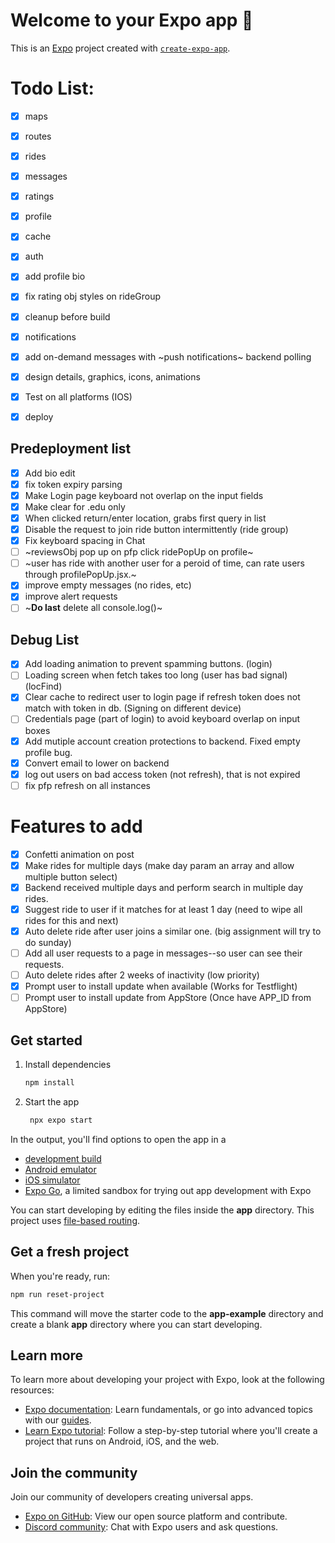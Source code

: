 # Welcome to your Expo app 👋
This is an [Expo](https://expo.dev) project created with [`create-expo-app`](https://www.npmjs.com/package/create-expo-app).

# Todo List:

- [X] maps
- [X] routes
- [X] rides
- [X] messages
- [X] ratings
- [X] profile
- [X] cache
- [X] auth
- [X] add profile bio
- [x] fix rating obj styles on rideGroup
- [X] cleanup before build
- [X] notifications
- [X] add on-demand messages with ~push notifications~ backend polling 
- [X] design details, graphics, icons, animations
- [X] Test on all platforms (IOS)
- [X] deploy


## Predeployment list
- [X] Add bio edit
- [X] fix token expiry parsing
- [x] Make Login page keyboard not overlap on the input fields
- [x] Make clear for .edu only
- [X] When clicked return/enter location, grabs first query in list
- [X] Disable the request to join ride button intermittently (ride group)
- [x] Fix keyboard spacing in Chat
- [ ] ~reviewsObj pop up on pfp click ridePopUp on profile~
- [ ] ~user has ride with another user for a peroid of time, can rate users through profilePopUp.jsx.~
- [x] improve empty messages (no rides, etc)
- [x] improve alert requests
- [ ] ~**Do last** delete all console.log()~

## Debug List
- [x] Add loading animation to prevent spamming buttons. (login)
- [ ] Loading screen when fetch takes too long (user has bad signal) (locFind)
- [X] Clear cache to redirect user to login page if refresh token does not match with token in db. (Signing on different device)
- [ ] Credentials page (part of login) to avoid keyboard overlap on input boxes
- [X] Add mutiple account creation protections to backend. Fixed empty profile bug.
- [X] Convert email to lower on backend
- [X] log out users on bad access token (not refresh), that is not expired
- [ ] fix pfp refresh on all instances

# Features to add
- [x] Confetti animation on post
- [X] Make rides for multiple days (make day param an array and allow multiple button select)
- [X] Backend received multiple days and perform search in multiple day rides.
- [X] Suggest ride to user if it matches for at least 1 day (need to wipe all rides for this and next)
- [X] Auto delete ride after user joins a similar one. (big assignment will try to do sunday)
- [ ] Add all user requests to a page in messages--so user can see their requests.
- [ ] Auto delete rides after 2 weeks of inactivity (low priority)
- [x] Prompt user to install update when available (Works for Testflight)
- [ ] Prompt user to install update from AppStore (Once have APP_ID from AppStore)

## Get started

1. Install dependencies

   ```bash
   npm install
   ```

2. Start the app

   ```bash
    npx expo start
   ```

In the output, you'll find options to open the app in a

- [development build](https://docs.expo.dev/develop/development-builds/introduction/)
- [Android emulator](https://docs.expo.dev/workflow/android-studio-emulator/)
- [iOS simulator](https://docs.expo.dev/workflow/ios-simulator/)
- [Expo Go](https://expo.dev/go), a limited sandbox for trying out app development with Expo

You can start developing by editing the files inside the **app** directory. This project uses [file-based routing](https://docs.expo.dev/router/introduction).

## Get a fresh project

When you're ready, run:

```bash
npm run reset-project
```

This command will move the starter code to the **app-example** directory and create a blank **app** directory where you can start developing.

## Learn more

To learn more about developing your project with Expo, look at the following resources:

- [Expo documentation](https://docs.expo.dev/): Learn fundamentals, or go into advanced topics with our [guides](https://docs.expo.dev/guides).
- [Learn Expo tutorial](https://docs.expo.dev/tutorial/introduction/): Follow a step-by-step tutorial where you'll create a project that runs on Android, iOS, and the web.

## Join the community

Join our community of developers creating universal apps.

- [Expo on GitHub](https://github.com/expo/expo): View our open source platform and contribute.
- [Discord community](https://chat.expo.dev): Chat with Expo users and ask questions.
